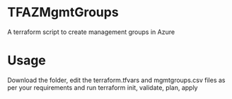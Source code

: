 # TFAZMgmtGroups
A terraform script to create management groups in Azure

# Usage
Download the folder, edit the terraform.tfvars and mgmtgroups.csv files as per your requirements and run terraform init, validate, plan, apply 
